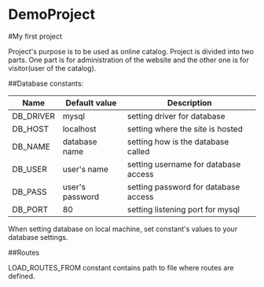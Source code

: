 # DemoProject
#My first project

Project's purpose is to be used as online catalog. Project is divided into two parts. One part 
is for administration of the website and the other one is for visitor(user of the catalog).

##Database constants:

| Name          | Default value      | Description                          |
| ------------- | ------------------ |--------------------------------------|
| DB_DRIVER     | mysql              | setting driver for database          |
| DB_HOST       | localhost          | setting where the site is hosted     |
| DB_NAME       | database name      | setting how is the database called   |                                  |
| DB_USER       | user's name        | setting username for database access |                                    |
| DB_PASS       | user's password    | setting password for database access |                                    |
| DB_PORT       | 80                 | setting listening port for mysql     |    

When setting database on local machine, set constant's values to your database settings.

##Routes

LOAD_ROUTES_FROM constant contains path to file where routes are defined.

                                 